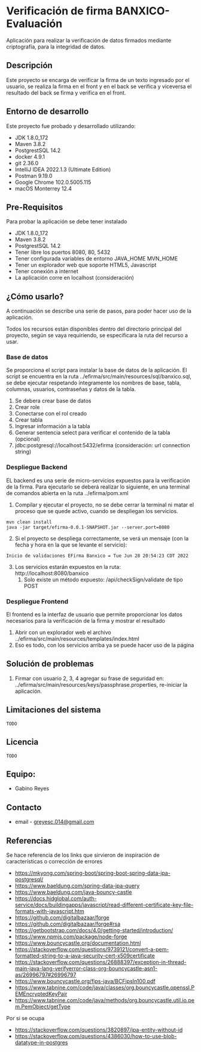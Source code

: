 # Verificación de firma BANXICO-Evaluación

Aplicación para realizar la verificación de datos firmados mediante criptografía, para la integridad de datos.

## Descripción

Este proyecto se encarga de verificar la firma de un texto ingresado por el usuario, se realiza la firma en el front y en el
back se verifica y viceversa el resultado del back se firma y verifica en el front.

## Entorno de desarrollo
Este proyecto fue probado y desarrollado utilizando:

* JDK 1.8.0_172
* Maven 3.8.2
* PostgrestSQL 14.2
* docker 4.9.1
* git 2.36.0
* IntelliJ IDEA 2022.1.3 (Ultimate Edition)
* Postman 9.19.0
* Google Chrome 102.0.5005.115
* macOS Monterrey 12.4

## Pre-Requisitos
Para probar la aplicación se debe tener instalado

* JDK 1.8.0_172
* Maven 3.8.2
* PostgrestSQL 14.2
* Tener libre los puertos 8080, 80, 5432
* Tener configurada variables de entorno JAVA_HOME MVN_HOME
* Tener un explorador web que soporte HTML5, Javascript
* Tener conexión a internet
* La aplicación corre en localhost (consideración)

## ¿Cómo usarlo?

A continuación se describe una serie de pasos, para poder hacer uso de la aplicación.

Todos los recursos están disponibles dentro del directorio principal del proyecto, según se vaya requiriendo,
se especificara la ruta del recurso a usar.

### Base de datos

Se proporciona el script para instalar la base de datos de la aplicación.
El script se encuentra en la ruta ../efirma/src/main/resources/sql/banxico.sql, se debe ejecutar respetando íntegramente los nombres
de base, tabla, columnas, usuarios, contraseñas y datos de la tabla.

1. Se debera crear base de datos
2. Crear role
3. Conectarse con el rol creado
4. Crear tabla
5. Ingresar información a la tabla
6. Generar sentencia select para verificar el contenido de la tabla (opcional)
7. jdbc:postgresql://localhost:5432/efirma (consideración: url connection string)

### Despliegue Backend

EL backend es una serie de micro-servicios expuestos para la verificación de la firma.
Para ejecutarlo se deberá realizar lo siguiente, en una terminal de comandos abierta en la ruta ../efirma/pom.xml

1. Compilar y ejecutar el proyecto, no se debe cerrar la terminal ni matar el proceso que se quede activo, cuando se despliegan los servicios.
```shell
mvn clean install
java -jar target/efirma-0.0.1-SNAPSHOT.jar --server.port=8080
```
2. Si el proyecto se despliega correctamente, se verá un mensaje (con la fecha y hora en la que se levante el servicio):
```shell
Inicio de validaciones EFirma Banxico = Tue Jun 28 20:54:23 CDT 2022
```
3. Los servicios estarán expuestos en la ruta: http://localhost:8080/banxico
   1. Solo existe un método expuesto: /api/checkSign/validate de tipo POST

### Despliegue Frontend

El frontend es la interfaz de usuario que permite proporcionar los datos necesarios para la verificación de la firma y mostrar el resultado

1. Abrir con un explorador web el archivo ../efirma/src/main/resources/templates/index.html
2. Eso es todo, con los servicios arriba ya se puede hacer uso de la página

## Solución de problemas
    
1. Firmar con usuario 2, 3, 4 agregar su frase de seguridad en: ../efirma/src/main/resources/keys/passphrase.properties, re-iniciar la aplicación.

## Limitaciones del sistema
    TODO

## Licencia
    TODO

## Equipo:

* Gabino Reyes

## Contacto

* email - greyesc.014@gmail.com


## Referencias

Se hace referencia de los links que sirvieron de inspiración de características o corrección de errores

* https://mkyong.com/spring-boot/spring-boot-spring-data-jpa-postgresql/
* https://www.baeldung.com/spring-data-jpa-query
* https://www.baeldung.com/java-bouncy-castle
* https://docs.hidglobal.com/auth-service/docs/buildingapps/javascript/read-different-certificate-key-file-formats-with-javascript.htm
* https://github.com/digitalbazaar/forge
* https://github.com/digitalbazaar/forge#rsa
* https://getbootstrap.com/docs/4.0/getting-started/introduction/
* https://www.npmjs.com/package/node-forge
* https://www.bouncycastle.org/documentation.html
* https://stackoverflow.com/questions/9739121/convert-a-pem-formatted-string-to-a-java-security-cert-x509certificate
* https://stackoverflow.com/questions/26888397/exception-in-thread-main-java-lang-verifyerror-class-org-bouncycastle-asn1-as/26996797#26996797
* https://www.bouncycastle.org/fips-java/BCFipsIn100.pdf
* https://www.tabnine.com/code/java/classes/org.bouncycastle.openssl.PEMEncryptedKeyPair
* https://www.tabnine.com/code/java/methods/org.bouncycastle.util.io.pem.PemObject/getType

Por si se ocupa
* https://stackoverflow.com/questions/3820897/jpa-entity-without-id
* https://stackoverflow.com/questions/4386030/how-to-use-blob-datatype-in-postgres



